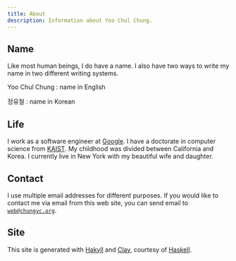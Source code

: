 ```yaml
---
title: About
description: Information about Yoo Chul Chung.
---
```


## Name

Like most human beings, I do have a name.
I also have two ways to write my name in two different writing systems.

Yoo Chul Chung
:   name in English

정유철
:   name in Korean

## Life

I work as a software engineer at [Google].
I have a doctorate in computer science from [KAIST].
My childhood was divided between California and Korea.
I currently live in New York with my beautiful wife and daughter.

[Google]: https://google.com/
[KAIST]: https://kaist.ac.kr/

## Contact

I use multiple email addresses for different purposes.
If you would like to contact me via email from this web site,
you can send email to <code>web@chungyc.org</code>.

## Site

This site is generated with [Hakyll] and [Clay], courtesy of [Haskell].

[Clay]: http://fvisser.nl/clay/
[Hakyll]: https://jaspervdj.be/hakyll/
[Haskell]: https://www.haskell.org/
